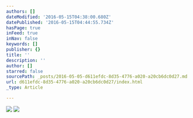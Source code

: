 ```yaml
---
authors: []
dateModified: '2016-05-15T04:38:00.680Z'
datePublished: '2016-05-15T04:44:55.734Z'
hasPage: true
inFeed: true
inNav: false
keywords: []
publisher: {}
title: ''
description: ''
author: []
starred: false
sourcePath: _posts/2016-05-05-d611efdc-8d35-4776-a020-a20cb6dc0d27.md
url: d611efdc-8d35-4776-a020-a20cb6dc0d27/index.html
_type: Article

---
```

![](https://the-grid-user-content.s3-us-west-2.amazonaws.com/0f86d31f-4a6b-447c-969a-c5e92afc8fb5.jpg)
![](https://the-grid-user-content.s3-us-west-2.amazonaws.com/ca55b2c5-23c6-4810-ba0a-e70086d09a53.jpg)